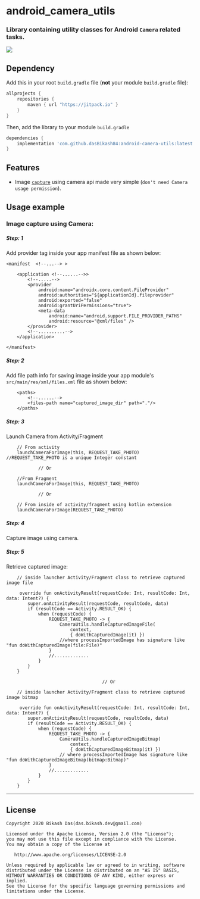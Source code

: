 # android_camera_utils

### Library containing utility classes for Android `Camera` related tasks.

[![](https://jitpack.io/v/dasBikash84/android-camera-utils.svg)](https://jitpack.io/#dasBikash84/android-camera-utils)

## Dependency

Add this in your root `build.gradle` file (**not** your module `build.gradle` file):

```gradle
allprojects {
	repositories {
        maven { url "https://jitpack.io" }
    }
}
```

Then, add the library to your module `build.gradle`
```gradle
dependencies {
    implementation 'com.github.dasBikash84:android-camera-utils:latest.release.here'
}
```

## Features
- Image [`capture`](https://github.com/dasBikash84/android-camera-utils/blob/master/android-camera-utils/src/main/java/com/dasbikash/android_camera_utils/CameraUtils.kt) using camera api made very simple (`don't need Camera usage permission`).

## Usage example

### Image capture using Camera:

##### Step: 1
Add provider tag inside your app manifest file as shown below:
```
<manifest  <!--...--> >

    <application <!--......-->>
        <!--.....-->
        <provider
            android:name="androidx.core.content.FileProvider"
            android:authorities="${applicationId}.fileprovider"
            android:exported="false"
            android:grantUriPermissions="true">
            <meta-data
                android:name="android.support.FILE_PROVIDER_PATHS"
                android:resource="@xml/files" />
        </provider>
        <!--..........-->
    </application>

</manifest>
```
##### Step: 2
Add file path info for saving image inside your app module's `src/main/res/xml/files.xml` file as shown below:
```
    <paths>
        <!--......-->
        <files-path name="captured_image_dir" path="."/>
    </paths>
```

##### Step: 3
Launch Camera from Activity/Fragment
```
    // From activity
    launchCameraForImage(this, REQUEST_TAKE_PHOTO) //REQUEST_TAKE_PHOTO is a unique Integer constant
    
            // Or
            
    //From Fragment
    launchCameraForImage(this, REQUEST_TAKE_PHOTO) 
    
            // Or
    
    // From inside of activity/fragment using kotlin extension
    launchCameraForImage(REQUEST_TAKE_PHOTO)
```

##### Step: 4
Capture image using camera.

##### Step: 5
Retrieve captured image:

```
    // inside launcher Activity/Fragment class to retrieve captured image file 
    
     override fun onActivityResult(requestCode: Int, resultCode: Int, data: Intent?) {
        super.onActivityResult(requestCode, resultCode, data)
        if (resultCode == Activity.RESULT_OK) {
            when (requestCode) {
                REQUEST_TAKE_PHOTO -> {
                    CameraUtils.handleCapturedImageFile(
                        context,
                        { doWithCapturedImage(it) })
                    //where processImportedImage has signature like "fun doWithCapturedImage(file:File)"
                } 
                //.............
            }
        }
    }
    
                                    // Or
        
    // inside launcher Activity/Fragment class to retrieve captured image bitmap 
    
     override fun onActivityResult(requestCode: Int, resultCode: Int, data: Intent?) {
        super.onActivityResult(requestCode, resultCode, data)
        if (resultCode == Activity.RESULT_OK) {
            when (requestCode) {
                REQUEST_TAKE_PHOTO -> {
                    CameraUtils.handleCapturedImageBitmap(
                        context,
                        { doWithCapturedImageBitmap(it) })
                    // where processImportedImage has signature like "fun doWithCapturedImageBitmap(bitmap:Bitmap)"
                }
                //.............
            }
        }
    }
```
---

License
--------

    Copyright 2020 Bikash Das(das.bikash.dev@gmail.com)

    Licensed under the Apache License, Version 2.0 (the "License");
    you may not use this file except in compliance with the License.
    You may obtain a copy of the License at

       http://www.apache.org/licenses/LICENSE-2.0

    Unless required by applicable law or agreed to in writing, software
    distributed under the License is distributed on an "AS IS" BASIS,
    WITHOUT WARRANTIES OR CONDITIONS OF ANY KIND, either express or implied.
    See the License for the specific language governing permissions and
    limitations under the License.
